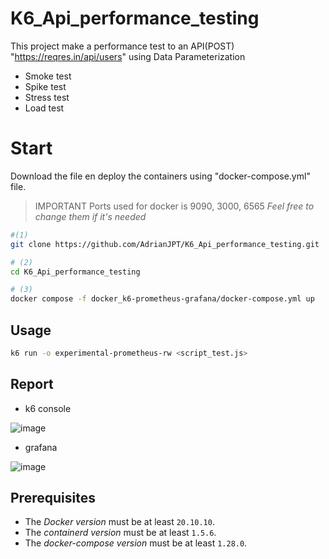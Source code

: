 # K6_Api_performance_testing
This project make a performance test to an API(POST) "https://reqres.in/api/users" using Data Parameterization
 * Smoke test
 * Spike test
 * Stress test
 * Load test

# Start
Download the file en deploy the containers using "docker-compose.yml" file.
> IMPORTANT Ports used for docker is 9090, 3000, 6565 _Feel free to change them if it's needed_
```bash
#(1)
git clone https://github.com/AdrianJPT/K6_Api_performance_testing.git

# (2)
cd K6_Api_performance_testing

# (3)
docker compose -f docker_k6-prometheus-grafana/docker-compose.yml up
```

## Usage
```bash
k6 run -o experimental-prometheus-rw <script_test.js>
```

## Report
* k6 console

![image](https://github.com/AdrianJPT/K6_Api_performance_testing/assets/86939628/4ebb7b60-901c-4b89-afe8-bf0d02f50285)

* grafana

![image](https://github.com/AdrianJPT/K6_Api_performance_testing/assets/86939628/7539f342-cfb0-4754-a6d5-72b3af213da5)


## Prerequisites 
* The _Docker version_ must be at least `20.10.10`.
* The _containerd version_ must be at least `1.5.6`.
* The _docker-compose version_ must be at least `1.28.0`.
    
